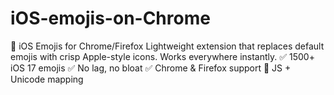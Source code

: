 # iOS-emojis-on-Chrome
🍎 iOS Emojis for Chrome/Firefox Lightweight extension that replaces default emojis with crisp Apple-style icons. Works everywhere instantly.  ✅ 1500+ iOS 17 emojis ✅ No lag, no bloat ✅ Chrome &amp; Firefox support  🔧 JS + Unicode mapping
